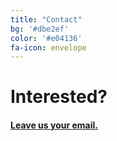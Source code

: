```yaml
---
title: "Contact"
bg: '#dbe2ef'
color: '#e04136'
fa-icon: envelope
---
```


# Interested?

#### [Leave us your email.](https://goo.gl/forms/z7A65UbEpLWiIOgY2)
